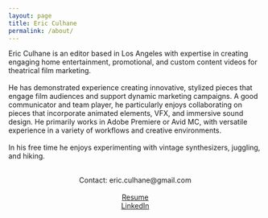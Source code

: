 ```yaml
---
layout: page
title: Eric Culhane
permalink: /about/
---
```

<!-- 
Connect with me on LinkedIn.
[Resume.]({{ '\assets\pdf\Eric Culhane Assistant Editing Resume.pdf' | prepend: site.baseurl }}) -->

<!-- <center> -->
Eric Culhane is an editor based in Los Angeles with expertise in creating engaging home entertainment, promotional, and custom content videos for theatrical film marketing. <br><br>
He has demonstrated experience creating innovative, stylized pieces that engage film audiences and support dynamic marketing campaigns. A good communicator and team player, he particularly enjoys collaborating on pieces that incorporate animated elements, VFX, and immersive sound design. He primarily works in Adobe Premiere or Avid MC, with versatile experience in a variety of workflows and creative environments.<br><br>
In his free time he enjoys experimenting with vintage synthesizers, juggling, and hiking. <br><br>
<center>
Contact: eric.culhane@gmail.com <br>
<br>
<a href="http://eric-culhane.com/assets/pdf/Eric%20Culhane%20Resume%202023%20March.pdf">Resume</a> <br>
<a href="https://www.linkedin.com/in/eric-culhane/">LinkedIn</a> <br>
</center>





<!-- 
Editor based in Los Angeles.

[Resume]({{ '\assets\pdf\Eric Culhane Resume 2023.pdf' | prepend: site.baseurl }})


Contact: eric.culhane@gmail.com or <a href="https://www.linkedin.com/in/eric-culhane/">connect with me on LinkedIn</a> 
<br>
<br> -->



<!-- I primarily cut home entertainment and pre-release content for theatrical film marketing, with experience supporting a variety of campaigns from major studios (Warner Bros, Paramount, Amazon, Lionsgate and more). -->

<!-- I enjoy cutting innovative, stylized pieces that engage audiences and support each campaign's creative vision.  -->
<!-- I also have experience cutting narrative film, documentary, montage and experimental short-form work.

<!-- 
Editor based in Los Angeles.

Contact: eric.culhane@gmail.com or <a href="https://www.linkedin.com/in/eric-culhane/">connect with me on LinkedIn</a> 
<br>
<br>
[Resume]({{ '\assets\pdf\Eric Culhane Resume February 2023.pdf' | prepend: site.baseurl }})
<br>
<br>
 I primarily cut home entertainment and pre-release content for theatrical film marketing. Extensive experience supporting film marketing campaigns from major studios (Warner Bros, Paramount, Amazon, Lionsgate and more). -->